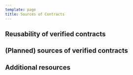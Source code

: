 ```yaml
---
template: page
title: Sources of Contracts
---
```


## Reusability of verified contracts

## (Planned) sources of verified contracts

## Additional resources
